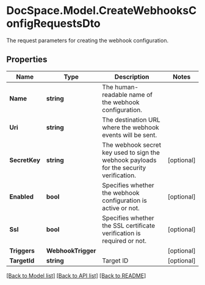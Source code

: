 # DocSpace.Model.CreateWebhooksConfigRequestsDto
The request parameters for creating the webhook configuration.

## Properties

Name | Type | Description | Notes
------------ | ------------- | ------------- | -------------
**Name** | **string** | The human-readable name of the webhook configuration. | 
**Uri** | **string** | The destination URL where the webhook events will be sent. | 
**SecretKey** | **string** | The webhook secret key used to sign the webhook payloads for the security verification. | [optional] 
**Enabled** | **bool** | Specifies whether the webhook configuration is active or not. | [optional] 
**Ssl** | **bool** | Specifies whether the SSL certificate verification is required or not. | [optional] 
**Triggers** | **WebhookTrigger** |  | [optional] 
**TargetId** | **string** | Target ID | [optional] 

[[Back to Model list]](../README.md#documentation-for-models) [[Back to API list]](../README.md#documentation-for-api-endpoints) [[Back to README]](../README.md)

